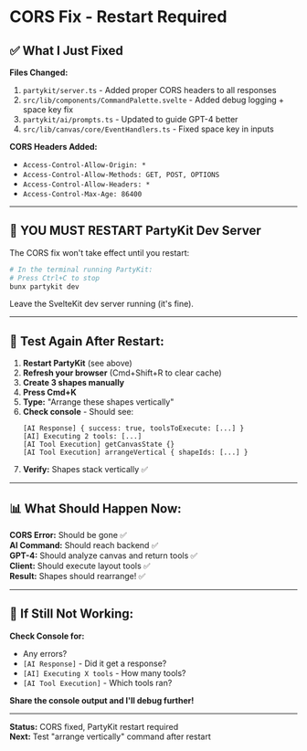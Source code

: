 # CORS Fix - Restart Required

## ✅ What I Just Fixed

**Files Changed:**
1. `partykit/server.ts` - Added proper CORS headers to all responses
2. `src/lib/components/CommandPalette.svelte` - Added debug logging + space key fix
3. `partykit/ai/prompts.ts` - Updated to guide GPT-4 better
4. `src/lib/canvas/core/EventHandlers.ts` - Fixed space key in inputs

**CORS Headers Added:**
- `Access-Control-Allow-Origin: *`
- `Access-Control-Allow-Methods: GET, POST, OPTIONS`
- `Access-Control-Allow-Headers: *`
- `Access-Control-Max-Age: 86400`

---

## 🔄 **YOU MUST RESTART PartyKit Dev Server**

The CORS fix won't take effect until you restart:

```bash
# In the terminal running PartyKit:
# Press Ctrl+C to stop
bunx partykit dev
```

Leave the SvelteKit dev server running (it's fine).

---

## 🧪 **Test Again After Restart:**

1. **Restart PartyKit** (see above)
2. **Refresh your browser** (Cmd+Shift+R to clear cache)
3. **Create 3 shapes manually**
4. **Press Cmd+K**
5. **Type:** "Arrange these shapes vertically"
6. **Check console** - Should see:
   ```
   [AI Response] { success: true, toolsToExecute: [...] }
   [AI] Executing 2 tools: [...]
   [AI Tool Execution] getCanvasState {}
   [AI Tool Execution] arrangeVertical { shapeIds: [...] }
   ```
7. **Verify:** Shapes stack vertically ✅

---

## 📊 What Should Happen Now:

**CORS Error:** Should be gone ✅  
**AI Command:** Should reach backend ✅  
**GPT-4:** Should analyze canvas and return tools ✅  
**Client:** Should execute layout tools ✅  
**Result:** Shapes should rearrange! ✅

---

## 🐛 If Still Not Working:

**Check Console for:**
- Any errors?
- `[AI Response]` - Did it get a response?
- `[AI] Executing X tools` - How many tools?
- `[AI Tool Execution]` - Which tools ran?

**Share the console output and I'll debug further!**

---

**Status:** CORS fixed, PartyKit restart required  
**Next:** Test "arrange vertically" command after restart

